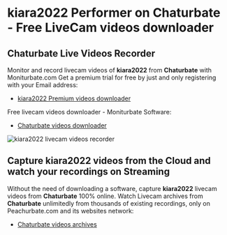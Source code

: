# kiara2022 Performer on Chaturbate - Free LiveCam videos downloader

## Chaturbate Live Videos Recorder

Monitor and record livecam videos of **kiara2022** from **Chaturbate** with Moniturbate.com
Get a premium trial for free by just and only registering with your Email address:
* [kiara2022 Premium videos downloader](https://moniturbate.com/request-demo-licence-key.html)

Free livecam videos downloader - Moniturbate Software:
* [Chaturbate videos downloader](https://moniturbate.com/moniturbate-download-software.html)

![kiara2022 livecam videos recorder](https://peachurnet.com/templates/moniturbate-software.png)


## Capture kiara2022 videos from the Cloud and watch your recordings on Streaming

Without the need of downloading a software, capture **kiara2022** livecam videos from **Chaturbate** 100% online.
Watch Livecam archives from **Chaturbate** unlimitedly from thousands of existing recordings, only on Peachurbate.com and its websites network:
* [Chaturbate videos archives](https://peachurnet.com/)